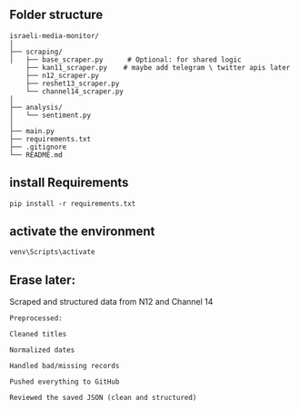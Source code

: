 
## Folder structure
```
israeli-media-monitor/
│
├── scraping/
│   ├── base_scraper.py      # Optional: for shared logic
    ├── kan11_scraper.py    # maybe add telegram \ twitter apis later
    ├── n12_scraper.py
    ├── reshet13_scraper.py
    └── channel14_scraper.py
│
├── analysis/
│   └── sentiment.py
│
├── main.py
├── requirements.txt
├── .gitignore
└── README.md
```

## install Requirements
```
pip install -r requirements.txt
```

## activate the environment
```
venv\Scripts\activate
```

## Erase later:

Scraped and structured data from N12 and Channel 14
```
Preprocessed:

Cleaned titles

Normalized dates

Handled bad/missing records

Pushed everything to GitHub

Reviewed the saved JSON (clean and structured)
```